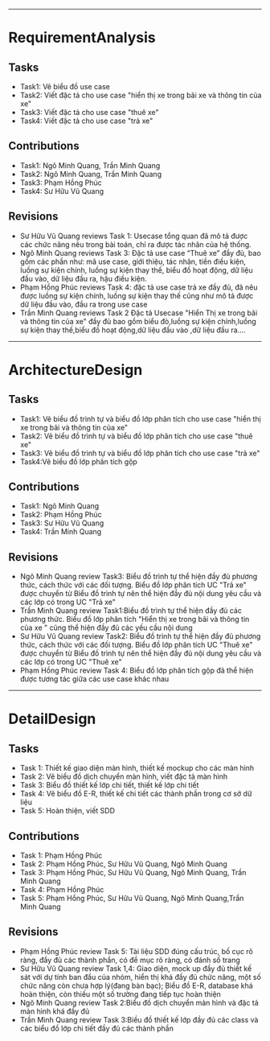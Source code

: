 
---

# RequirementAnalysis
## Tasks
- Task1: Vẽ biểu đồ use case
- Task2: Viết đặc tả cho use case "hiển thị xe trong bãi xe và thông tin của xe"
- Task3: Viết đặc tả cho use case "thuê xe"
- Task4: Viết đặc tả cho use case "trả xe"

## Contributions
- Task1: Ngô Minh Quang, Trần Minh Quang
- Task2: Ngô Minh Quang, Trần Minh Quang
- Task3: Phạm Hồng Phúc
- Task4: Sư Hữu Vũ Quang

## Revisions
- Sư Hữu Vũ Quang reviews Task 1: Usecase tổng quan đã mô tả được các chức năng nêu trong bài toán, chỉ ra được tác nhân của hệ thống.
- Ngô Minh Quang reviews Task 3: Đặc tả use case “Thuê xe” đầy đủ, bao gồm các phần như: mã use case, giới thiệu, tác nhân, tiền điều kiện, luồng sự kiện chính, luồng sự kiện thay thế, biểu đồ hoạt động, dữ liệu đầu vào, dữ liệu đầu ra, hậu điều kiện.
- Phạm Hồng Phúc reviews Task 4: đặc tả use case trả xe đầy đủ, đã nêu được luồng sự kiện chính, luồng sự kiện thay thế cũng như mô tả được dữ liệu đầu vào, đầu ra trong use case
- Trần Minh Quang reviews Task 2 Đặc tả Usecase "Hiển Thị xe trong bãi và thông tin của xe" đầy đủ bao gồm biểu đò,luồng sự kiện chính,luồng sự kiện thay thế,biểu đồ hoạt động,dữ liệu đầu vào ,dữ liệu đầu ra....

---
# ArchitectureDesign
## Tasks
- Task1: Vẽ biểu đồ trình tự và biểu đồ lớp phân tích cho use case "hiển thị xe trong bãi và thông tin của xe"
- Task2: Vẽ biểu đồ trình tự và biểu đồ lớp phân tích cho use case "thuê xe"
- Task3: Vẽ biểu đồ trình tự và biểu đồ lớp phân tích cho use case "trả xe"
- Task4:Vẽ biều đồ lớp phân tích gộp 

## Contributions
- Task1: Ngô Minh Quang
- Task2: Phạm Hồng Phúc
- Task3: Sư Hữu Vũ Quang
- Task4: Trần Minh Quang

## Revisions
- Ngô Minh Quang review Task3: Biểu đồ trình tự thể hiện đầy đủ phương thức, cách thức với các đối tượng. Biểu đồ lớp phân tích UC "Trả xe" được chuyển từ Biểu đồ trình tự nên thể hiện đầy đủ nội dung yêu cầu và các lớp có trong UC "Trả xe"
- Trần Minh Quang review Task1:Biểu đồ trình tự thể hiện đầy đủ các phương thức. Biểu đồ lớp phân tích "Hiển thị xe trong bãi và thông tin của xe " cũng thể hiện đầy đủ các yếu cầu nội dung
- Sư Hữu Vũ Quang review Task2: Biểu đồ trình tự thể hiện đầy đủ phương thức, cách thức với các đối tượng. Biểu đồ lớp phân tích UC "Thuê xe" được chuyển từ Biểu đồ trình tự nên thể hiện đầy đủ nội dung yêu cầu và các lớp có trong UC "Thuê xe"
- Phạm Hồng Phúc review Task 4: Biểu đồ lớp phân tích gộp đã thể hiện được tương tác giữa các use case khác nhau
---
# DetailDesign
## Tasks
- Task 1: Thiết kế giao diện màn hình, thiết kế mockup cho các màn hình
- Task 2: Vẽ biểu đồ dịch chuyển màn hình, viết đặc tả màn hình
- Task 3: Biểu đồ thiết kế lớp chi tiết, thiết kế lớp chi tiết
- Task 4: Vẽ biểu đồ E-R, thiết kế chi tiết các thành phần trong cơ sở dữ liệu
- Task 5: Hoàn thiện, viết SDD

## Contributions
- Task 1: Phạm Hồng Phúc
- Task 2: Phạm Hồng Phúc, Sư Hữu Vũ Quang, Ngô Minh Quang
- Task 3: Phạm Hồng Phúc, Sư Hữu Vũ Quang, Ngô Minh Quang, Trần Minh Quang
- Task 4: Phạm Hồng Phúc
- Task 5: Phạm Hồng Phúc, Sư Hữu Vũ Quang, Ngô Minh Quang,Trần Minh Quang

## Revisions
- Phạm Hồng Phúc review Task 5: Tài liệu SDD đúng cấu trúc, bố cục rõ ràng, đầy đủ các thành phần, có đề mục rõ ràng, có đánh số trang
- Sư Hữu Vũ Quang review Task 1,4: Giao diện, mock up đầy đủ thiết kế sát với dự tính ban đầu của nhóm, hiển thị khá đầy đủ chức năng, một số chức năng còn chưa hợp lý(đang bàn bạc); Biểu đồ E-R, database khá hoàn thiện, còn thiếu một số trường đang tiếp tục hoàn thiện 
- Ngô Minh Quang review Task 2:Biểu đồ dịch chuyển màn hình và đặc tả màn hình khá đầy đủ
- Trần Minh Quang review Task 3:Biều đồ thiết kế lớp đầy đủ các class và các biểu đồ lớp chi tiết đầy đủ các thành phần 
